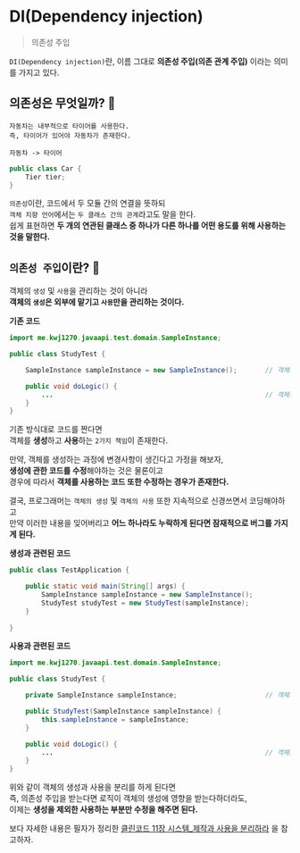 # DI(Dependency injection)    
> 의존성 주입  

`DI(Dependency injection)`란, 이름 그대로 **의존성 주입(의존 관계 주입)** 이라는 의미를 가지고 있다.      
     
## 의존성은 무엇일까? 🤔   
```
자동차는 내부적으로 타이어를 사용한다.   
즉, 타이어가 있어야 자동차가 존재한다.    
   
자동차 -> 타이어
```
```java
public class Car {
    Tier tier;
} 
```
`의존성`이란, 코드에서 두 모듈 간의 연결을 뜻하되      
`객체 지향 언어`에서는 `두 클래스 간의 관계`라고도 말을 한다.       
쉽게 표현하면 **두 개의 연관된 클래스 중 하나가 다른 하나를 어떤 용도를 위해 사용하는 것을 말한다.**     
    
## `의존성 주입`이란? 🤔            
객체의 `생성` 및 `사용`을 관리하는 것이 아니라             
**객체의 `생성`은 외부에 맡기고 `사용`만을 관리하는 것이다.**                  
          
**기존 코드**
```java
import me.kwj1270.javaapi.test.domain.SampleInstance;

public class StudyTest {

    SampleInstance sampleInstance = new SampleInstance();       // 객체의 생성 방법이 바뀌면 코드 수정해야함

    public void doLogic() {
        ...                                                     // 객체를 사용하는 코드 또한 영향을 받을 가능성이 있다.    
    }
}
```
기존 방식대로 코드를 짠다면       
객체를 **생성**하고 **사용**하는 `2가지 책임`이 존재한다.        
            
만약, 객체를 생성하는 과정에 변경사항이 생긴다고 가정을 해보자,     
**생성에 관한 코드를 수정**해야하는 것은 물론이고          
경우에 따라서 **객체를 사용하는 코드 또한 수정하는 경우가 존재한다.**         
                       
결국, 프로그래머는 `객체의 생성` 및 `객체의 사용` 또한 지속적으로 신경쓰면서 코딩해야하고                     
만약 이러한 내용을 잊어버리고 **어느 하나라도 누락하게 된다면 잠재적으로 버그를 가지게 된다.**         

**생성과 관련된 코드**
```java
public class TestApplication {

    public static void main(String[] args) {
        SampleInstance sampleInstance = new SampleInstance();
        StudyTest studyTest = new StudyTest(sampleInstance);
    }
    
}
```
**사용과 관련된 코드**
```java
import me.kwj1270.javaapi.test.domain.SampleInstance;

public class StudyTest {

    private SampleInstance sampleInstance;                      // 객체의 생성 방법이 바뀌어도 영향이 없다.

    public StudyTest(SampleInstance sampleInstance) {
        this.sampleInstance = sampleInstance;
    }

    public void doLogic() {
        ...                                                     // 객체를 사용하는 코드는 영향을 받을 가능성이 있다.
    }
}
```
위와 같이 객체의 생성과 사용을 분리를 하게 된다면       
즉, 의존성 주입을 받는다면 로직이 객체의 생성에 영향을 받는다하더라도,        
이제는 **생성을 제외한 사용하는 부분만 수정을 해주면 된다.**                   
            

보다 자세한 내용은 필자가 정리한 [클린코드 11장 시스템_제작과 사용을 분리하라](https://github.com/kwj1270/TIL_CleanCode/blob/master/11%20%EC%8B%9C%EC%8A%A4%ED%85%9C.md#%EC%A0%9C%EC%9E%91%EA%B3%BC-%EC%82%AC%EC%9A%A9%EC%9D%84-%EB%B6%84%EB%A6%AC%ED%95%98%EB%9D%BC)
을 참고하자.   
